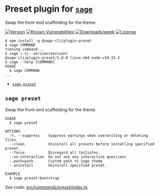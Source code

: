 Preset plugin for [`sage`](https://roots.io/sage/cli)
================

Swap the front-end scaffolding for the theme.

[![Version](https://img.shields.io/npm/v/@sage-cli/plugin-preset.svg)](https://npmjs.org/package/@sage-cli/plugin-preset)
[![Known Vulnerabilities](https://snyk.io/test/npm/@sage-cli/plugin-preset/badge.svg)](https://snyk.io/test/npm/@sage-cli/plugin-preset)
[![Downloads/week](https://img.shields.io/npm/dw/@sage-cli/plugin-preset.svg)](https://npmjs.org/package/@sage-cli/plugin-preset)
[![License](https://img.shields.io/npm/l/@sage-cli/plugin-preset.svg)](https://github.com/roots/sage-cli/blob/master/packages/preset/package.json)


<!-- toc -->

<!-- tocstop -->

<!-- usage -->
```sh-session
$ npm install -g @sage-cli/plugin-preset
$ sage COMMAND
running command...
$ sage (-v|--version|version)
@sage-cli/plugin-preset/1.0.0 linux-x64 node-v10.15.3
$ sage --help [COMMAND]
USAGE
  $ sage COMMAND
...
```
<!-- usagestop -->

<!-- commands -->
* [`sage preset`](#sage-preset)

## `sage preset`

Swap the front-end scaffolding for the theme

```
USAGE
  $ sage preset

OPTIONS
  -Y, --suppress    Suppress warnings when overwriting or deleting files
  --clean           Uninstall all presets before installing specified preset.
  --force           Disregard all failsafes.
  --no-interaction  Do not ask any interactive questions
  --path=path       Custom path to Sage theme
  --uninstall       Uninstall specified preset.

EXAMPLE
  $ sage preset:bootstrap
```

_See code: [src/commands/preset/index.ts](https://github.com/roots/sage-cli/blob/v1.0.0/packages/preset/src/commands/preset/index.ts)_
<!-- commandsstop -->
